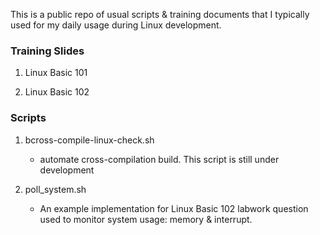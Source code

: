 This is a public repo of usual scripts & training documents that I typically
used for my daily usage during Linux development.

### Training Slides

1) Linux Basic 101

2) Linux Basic 102

### Scripts

1) bcross-compile-linux-check.sh
   * automate cross-compilation build. This script is still under
     development

2) poll_system.sh
   * An example implementation for Linux Basic 102 labwork question used
     to monitor system usage: memory & interrupt.

